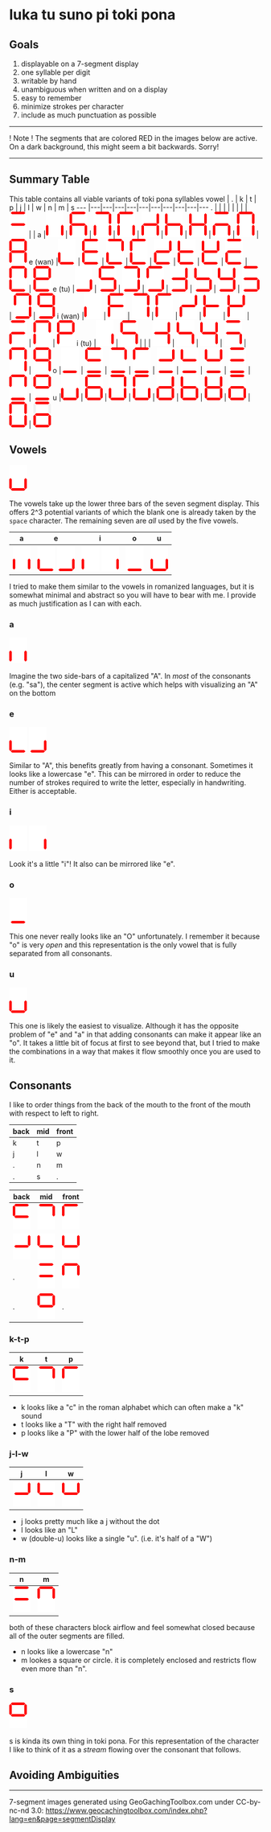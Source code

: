 # luka tu suno pi toki pona

## Goals
1. displayable on a 7-segment display
2. one syllable per digit
3. writable by hand
4. unambiguous when written and on a display
5. easy to remember
6. minimize strokes per character
7. include as much punctuation as possible


---
! Note ! The segments that are colored RED in the images below are active. On a dark background, this might seem a bit backwards. Sorry!

---

## Summary Table
This table contains all viable variants of toki pona syllables
vowel | . | k | t | p | j | l | w | n | m | s
---   |---|---|---|---|---|---|---|---|---|---
. | | | | | | | | ![n](./sitelen/n.png) | | 
a |![a](./sitelen/a.png) | ![ka](./sitelen/ka.png) | ![ta](./sitelen/ta.png) | ![pa](./sitelen/pa.png) | ![ja](./sitelen/ja.png) | ![la](./sitelen/la.png) | ![wa](./sitelen/wa.png) | ![na](./sitelen/na.png) | ![ma](./sitelen/ma.png) | ![sa](./sitelen/sa.png)
e (wan) |![e-wan](./sitelen/e-wan.png) | ![ke-wan](./sitelen/ke-wan.png) | ![te-wan](./sitelen/te-wan.png) | ![pe-wan](./sitelen/pe-wan.png) | ![je-wan](./sitelen/je-wan.png) | ![le-wan](./sitelen/le-wan.png) | ![we-wan](./sitelen/we-wan.png) | ![ne-wan](./sitelen/ne-wan.png) | ![me-wan](./sitelen/me-wan.png) | ![se-wan](./sitelen/se-wan.png)
e (tu) |![e-tu](./sitelen/e-tu.png) | ![ke-tu](./sitelen/ke-tu.png) | ![te-tu](./sitelen/te-tu.png) | ![pe-tu](./sitelen/pe-tu.png) | ![je-tu](./sitelen/je-tu.png) | ![le-tu](./sitelen/le-tu.png) | ![we-tu](./sitelen/we-tu.png) | ![ne-tu](./sitelen/ne-tu.png) | ![me-tu](./sitelen/me-tu.png) | ![se-tu](./sitelen/se-tu.png)
i (wan) |![i-wan](./sitelen/i-wan.png) | ![ki-wan](./sitelen/ki-wan.png) | ![ti](./sitelen/ti.png) | ![pi-wan](./sitelen/pi-wan.png) | ![ji-wan](./sitelen/ji-wan.png) | ![li-wan](./sitelen/li-wan.png) | ![wi-wan](./sitelen/wi-wan.png) | ![ni-wan](./sitelen/ni-wan.png) | ![mi-wan](./sitelen/mi-wan.png) | ![si-wan](./sitelen/si-wan.png)
i (tu) |![i-tu](./sitelen/i-tu.png) | ![ki-tu](./sitelen/ki-tu.png) | | | ![ji-tu](./sitelen/ji-tu.png) | ![li-tu](./sitelen/li-tu.png) | ![wi-tu](./sitelen/wi-tu.png) | ![ni-tu](./sitelen/ni-tu.png) | ![mi-tu](./sitelen/mi-tu.png) | ![si-tu](./sitelen/si-tu.png)
o |![o](./sitelen/o.png) | ![ko](./sitelen/ko.png) | ![to](./sitelen/to.png) | ![po](./sitelen/po.png) | ![jo](./sitelen/jo.png) | ![lo](./sitelen/lo.png) | ![wo](./sitelen/wo.png) | ![no](./sitelen/no.png) | ![mo](./sitelen/mo.png) | ![so](./sitelen/so.png)
u |![u](./sitelen/u.png) | ![ku](./sitelen/ku.png) | ![tu](./sitelen/tu.png) | ![pu](./sitelen/pu.png) | ![ju](./sitelen/ju.png) | ![lu](./sitelen/lu.png) | ![wu](./sitelen/wu.png) | ![nu](./sitelen/nu.png) | ![mu](./sitelen/mu.png) | ![su](./sitelen/su.png)

## Vowels
![Vowel Segments](./sitelen/u.png)

The vowels take up the lower three bars of the seven segment display. This offers 2^3 potential variants of which the blank one is already taken by the `space` character. The remaining seven are _all_ used by the five vowels.

a | e | i | o | u
---|---|---|---|---
![Vowel a wan](./sitelen/a.png) | ![Vowel e wan](./sitelen/e-wan.png) ![Vowel e tu](./sitelen/e-tu.png) | ![Vowel i wan](./sitelen/i-wan.png) ![Vowel i tu](./sitelen/i-tu.png) | ![Vowel o wan](./sitelen/o.png) | ![Vowel u wan](./sitelen/u.png)

I tried to make them similar to the vowels in romanized languages, but it is somewhat minimal and abstract so you will have to bear with me. I provide as much justification as I can with each.

### a
![Vowel a](./sitelen/a.png)

Imagine the two side-bars of a capitalized "A". In _most_ of the consonants (e.g. "sa"), the center segment is active which helps with visualizing an "A" on the bottom

### e
![Vowel e wan](./sitelen/e-wan.png)
![Vowel e tu](./sitelen/e-tu.png)

Similar to "A", this benefits greatly from having a consonant. Sometimes it looks like a lowercase "e". This can be mirrored in order to reduce the number of strokes required to write the letter, especially in handwriting. Either is acceptable.

### i
![Vowel i wan](./sitelen/i-wan.png)
![Vowel i tu](./sitelen/i-tu.png)

Look it's a little "i"! It also can be mirrored like "e".

### o
![Vowel o](./sitelen/o.png)

This one never really looks like an "O" unfortunately. I remember it because "o" is very _open_ and this representation is the only vowel that is fully separated from all consonants.

### u
![Vowel u](./sitelen/u.png)

This one is likely the easiest to visualize. Although it has the opposite problem of "e" and "a" in that adding consonants can make it appear like an "o". It takes a little bit of focus at first to see beyond that, but I tried to make the combinations in a way that makes it flow smoothly once you are used to it.

## Consonants
I like to order things from the back of the mouth to the front of the mouth with respect to left to right.

 back |mid |front
 ---|---|---
 k | t | p
 j | l | w
 . | n | m
 . | s | .

 back |mid |front
 ---|---|---
![Consonant k](./sitelen/k.png) | ![Consonant t](./sitelen/t.png) | ![Consonant p](./sitelen/p.png)
![Consonant j](./sitelen/j.png) | ![Consonant l](./sitelen/l.png) | ![Consonant w](./sitelen/w.png)
. | ![Consonant n](./sitelen/n.png) | ![Consonant m](./sitelen/m.png)
. | ![Consonant s](./sitelen/s.png) | .



### k-t-p
k | t | p
---|---|---
![Consonant k](./sitelen/k.png) | ![Consonant t](./sitelen/t.png) | ![Consonant p](./sitelen/p.png)

- k looks like a "c" in the roman alphabet which can often make a "k" sound
- t looks like a "T" with the right half removed
- p looks like a "P" with the lower half of the lobe removed

### j-l-w
j | l | w
---|---|---
![Consonant j](./sitelen/j.png) | ![Consonant l](./sitelen/l.png) | ![Consonant w](./sitelen/w.png)

- j looks pretty much like a j without the dot
- l looks like an "L"
- w (double-u) looks like a single "u". (i.e. it's half of a "W")

### n-m
n | m
---|---
![Consonant n](./sitelen/n.png) | ![Consonant m](./sitelen/m.png)

both of these characters block airflow and feel somewhat closed because all of the outer segments are filled. 
- n looks like a lowercase "n"
- m lookes a square or circle. it is completely enclosed and restricts flow even more than "n".

### s
![Consonant s](./sitelen/s.png)

s is kinda its own thing in toki pona. For this representation of the character I like to think of it as a *stream* flowing over the consonant that follows.

## Avoiding Ambiguities



---
7-segment images generated using GeoGachingToolbox.com under CC-by-nc-nd 3.0: https://www.geocachingtoolbox.com/index.php?lang=en&page=segmentDisplay